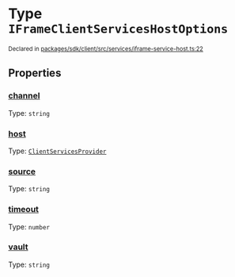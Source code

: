 # Type `IFrameClientServicesHostOptions`
<sub>Declared in [packages/sdk/client/src/services/iframe-service-host.ts:22](https://github.com/dxos/dxos/blob/bfdd5a17b/packages/sdk/client/src/services/iframe-service-host.ts#L22)</sub>




## Properties
### [channel](https://github.com/dxos/dxos/blob/bfdd5a17b/packages/sdk/client/src/services/iframe-service-host.ts#L25)
Type: <code>string</code>




### [host](https://github.com/dxos/dxos/blob/bfdd5a17b/packages/sdk/client/src/services/iframe-service-host.ts#L23)
Type: <code>[ClientServicesProvider](/api/@dxos/client/interfaces/ClientServicesProvider)</code>




### [source](https://github.com/dxos/dxos/blob/bfdd5a17b/packages/sdk/client/src/services/iframe-service-host.ts#L24)
Type: <code>string</code>




### [timeout](https://github.com/dxos/dxos/blob/bfdd5a17b/packages/sdk/client/src/services/iframe-service-host.ts#L27)
Type: <code>number</code>




### [vault](https://github.com/dxos/dxos/blob/bfdd5a17b/packages/sdk/client/src/services/iframe-service-host.ts#L26)
Type: <code>string</code>





